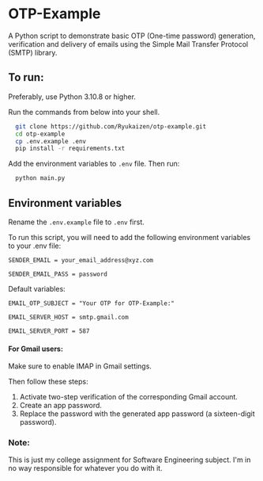 # OTP-Example

A Python script to demonstrate basic OTP (One-time password) generation, verification and delivery of emails using the Simple Mail Transfer Protocol (SMTP) library.

## To run:
Preferably, use Python 3.10.8 or higher.

Run the commands from below into your shell.
```bash
  git clone https://github.com/Ryukaizen/otp-example.git
  cd otp-example
  cp .env.example .env
  pip install -r requirements.txt
```

Add the environment variables to `.env` file. Then run:

```bash
  python main.py
```
    
## Environment variables

Rename the `.env.example` file to `.env` first.

To run this script, you will need to add the following environment variables to your .env file:

`SENDER_EMAIL = your_email_address@xyz.com`

`SENDER_EMAIL_PASS = password`

Default variables:

`EMAIL_OTP_SUBJECT = "Your OTP for OTP-Example:"`

`EMAIL_SERVER_HOST = smtp.gmail.com`

`EMAIL_SERVER_PORT = 587`


#### For Gmail users:
Make sure to enable IMAP in Gmail settings. 

Then follow these steps: 
1. Activate two-step verification of the corresponding Gmail account. 
2. Create an app password. 
3. Replace the password with the generated app password (a sixteen-digit password).

### Note:
This is just my college assignment for Software Engineering subject. I'm in no way responsible for whatever you do with it.